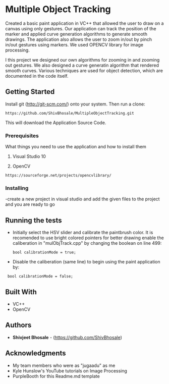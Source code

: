 # Multiple Object Tracking
Created a basic paint application in VC++ that allowed the user to draw on a canvas using only gestures. Our application can track the position of the marker and applied curve generation algorithms to generate smooth drawings. The application also allows the user to zoom in/out by pinch in/out gestures using markers. We used OPENCV library for image processing. 

I this project we designed our own algorithms for zooming in and zooming out gestures. We also designed a curve generatin algorithm that rendered smooth curves. Various techniques are used for object detection, which are documented in the code itself.

## Getting Started

Install git (http://git-scm.com/) onto your system. Then run a clone:

```
https://github.com/ShivBhosale/MultipleObjectTracking.git
```

This will download the Application Source Code.

### Prerequisites

What things you need to use the application and how to install them

1) Visual Studio 10

2) OpenCV

```
https://sourceforge.net/projects/opencvlibrary/

```
### Installing

-create a new project in visual studio and add the given files to the project and you are ready to go


## Running the tests

- Initially select the HSV slider and calibrate the paintbrush color. It is recomended to use bright colored pointers for better drawing
  enable the caliberation in "mulObjTrack.cpp" by changing the boolean on line 499:
  
  ```
  bool calibrationMode = true;
  ```
- Disable the caliberation (same line) to begin using the paint application by:

 ```
  bool calibrationMode = false;
  ```

## Built With

* VC++
* OpenCV

## Authors

* **Shivjeet Bhosale** - (https://github.com/ShivBhosale)

## Acknowledgments

* My team members who were as "jugaadu" as me
* Kyle Hunslow's YouTube tutorials on Image Processing
* PurpleBooth for this Readme.md template
